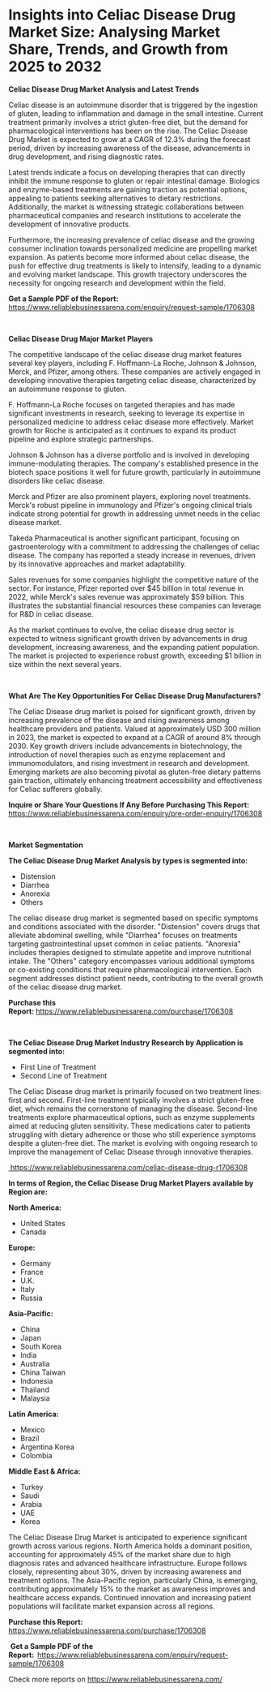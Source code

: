 <p><h1>Insights into Celiac Disease Drug Market Size: Analysing Market Share, Trends, and Growth from 2025 to 2032</h1></p><p><strong>Celiac Disease Drug Market Analysis and Latest Trends</strong></p>
<p><p>Celiac disease is an autoimmune disorder that is triggered by the ingestion of gluten, leading to inflammation and damage in the small intestine. Current treatment primarily involves a strict gluten-free diet, but the demand for pharmacological interventions has been on the rise. The Celiac Disease Drug Market is expected to grow at a CAGR of 12.3% during the forecast period, driven by increasing awareness of the disease, advancements in drug development, and rising diagnostic rates.</p><p>Latest trends indicate a focus on developing therapies that can directly inhibit the immune response to gluten or repair intestinal damage. Biologics and enzyme-based treatments are gaining traction as potential options, appealing to patients seeking alternatives to dietary restrictions. Additionally, the market is witnessing strategic collaborations between pharmaceutical companies and research institutions to accelerate the development of innovative products.</p><p>Furthermore, the increasing prevalence of celiac disease and the growing consumer inclination towards personalized medicine are propelling market expansion. As patients become more informed about celiac disease, the push for effective drug treatments is likely to intensify, leading to a dynamic and evolving market landscape. This growth trajectory underscores the necessity for ongoing research and development within the field.</p></p>
<p><strong>Get a Sample PDF of the Report:&nbsp;</strong> <a href="https://www.reliablebusinessarena.com/enquiry/request-sample/1706308?utm_campaign=2518&utm_medium=2&utm_source=Github&utm_content=ia&utm_term=08032025&utm_id=celiac-disease-drug">https://www.reliablebusinessarena.com/enquiry/request-sample/1706308</a></p>
<p>&nbsp;</p>
<p><strong>Celiac Disease Drug Major Market Players</strong></p>
<p><p>The competitive landscape of the celiac disease drug market features several key players, including F. Hoffmann-La Roche, Johnson & Johnson, Merck, and Pfizer, among others. These companies are actively engaged in developing innovative therapies targeting celiac disease, characterized by an autoimmune response to gluten.</p><p>F. Hoffmann-La Roche focuses on targeted therapies and has made significant investments in research, seeking to leverage its expertise in personalized medicine to address celiac disease more effectively. Market growth for Roche is anticipated as it continues to expand its product pipeline and explore strategic partnerships.</p><p>Johnson & Johnson has a diverse portfolio and is involved in developing immune-modulating therapies. The company's established presence in the biotech space positions it well for future growth, particularly in autoimmune disorders like celiac disease.</p><p>Merck and Pfizer are also prominent players, exploring novel treatments. Merck's robust pipeline in immunology and Pfizer's ongoing clinical trials indicate strong potential for growth in addressing unmet needs in the celiac disease market.</p><p>Takeda Pharmaceutical is another significant participant, focusing on gastroenterology with a commitment to addressing the challenges of celiac disease. The company has reported a steady increase in revenues, driven by its innovative approaches and market adaptability.</p><p>Sales revenues for some companies highlight the competitive nature of the sector. For instance, Pfizer reported over $45 billion in total revenue in 2022, while Merck's sales revenue was approximately $59 billion. This illustrates the substantial financial resources these companies can leverage for R&D in celiac disease.</p><p>As the market continues to evolve, the celiac disease drug sector is expected to witness significant growth driven by advancements in drug development, increasing awareness, and the expanding patient population. The market is projected to experience robust growth, exceeding $1 billion in size within the next several years.</p></p>
<p>&nbsp;</p>
<p><strong>What Are The Key Opportunities For Celiac Disease Drug Manufacturers?</strong></p>
<p><p>The Celiac Disease drug market is poised for significant growth, driven by increasing prevalence of the disease and rising awareness among healthcare providers and patients. Valued at approximately USD 300 million in 2023, the market is expected to expand at a CAGR of around 8% through 2030. Key growth drivers include advancements in biotechnology, the introduction of novel therapies such as enzyme replacement and immunomodulators, and rising investment in research and development. Emerging markets are also becoming pivotal as gluten-free dietary patterns gain traction, ultimately enhancing treatment accessibility and effectiveness for Celiac sufferers globally.</p></p>
<p><strong>Inquire or Share Your Questions If Any Before Purchasing This Report:</strong> <a href="https://www.reliablebusinessarena.com/enquiry/pre-order-enquiry/1706308?utm_campaign=2518&utm_medium=2&utm_source=Github&utm_content=ia&utm_term=08032025&utm_id=celiac-disease-drug">https://www.reliablebusinessarena.com/enquiry/pre-order-enquiry/1706308</a></p>
<p>&nbsp;</p>
<p><strong>Market Segmentation</strong></p>
<p><strong>The Celiac Disease Drug Market Analysis by types is segmented into:</strong></p>
<p><ul><li>Distension</li><li>Diarrhea</li><li>Anorexia</li><li>Others</li></ul></p>
<p><p>The celiac disease drug market is segmented based on specific symptoms and conditions associated with the disorder. "Distension" covers drugs that alleviate abdominal swelling, while "Diarrhea" focuses on treatments targeting gastrointestinal upset common in celiac patients. "Anorexia" includes therapies designed to stimulate appetite and improve nutritional intake. The "Others" category encompasses various additional symptoms or co-existing conditions that require pharmacological intervention. Each segment addresses distinct patient needs, contributing to the overall growth of the celiac disease drug market.</p></p>
<p><strong>Purchase this Report:&nbsp;</strong><a href="https://www.reliablebusinessarena.com/purchase/1706308?utm_campaign=2518&utm_medium=2&utm_source=Github&utm_content=ia&utm_term=08032025&utm_id=celiac-disease-drug">https://www.reliablebusinessarena.com/purchase/1706308</a></p>
<p>&nbsp;</p>
<p><strong>The Celiac Disease Drug Market Industry Research by Application is segmented into:</strong></p>
<p><ul><li>First Line of Treatment</li><li>Second Line of Treatment</li></ul></p>
<p><p>The Celiac Disease drug market is primarily focused on two treatment lines: first and second. First-line treatment typically involves a strict gluten-free diet, which remains the cornerstone of managing the disease. Second-line treatments explore pharmaceutical options, such as enzyme supplements aimed at reducing gluten sensitivity. These medications cater to patients struggling with dietary adherence or those who still experience symptoms despite a gluten-free diet. The market is evolving with ongoing research to improve the management of Celiac Disease through innovative therapies.</p></p>
<p><a href="https://www.reliablebusinessarena.com/celiac-disease-drug-r1706308?utm_campaign=2518&utm_medium=2&utm_source=Github&utm_content=ia&utm_term=08032025&utm_id=celiac-disease-drug">&nbsp;https://www.reliablebusinessarena.com/celiac-disease-drug-r1706308</a></p>
<p><strong>In terms of Region, the Celiac Disease Drug Market Players available by Region are:</strong></p>
<p>
    <p> <strong> North America: </strong>
        <ul>
            <li>United States</li>
            <li>Canada</li>
        </ul>
        </p> 
    <p> <strong> Europe: </strong>
        <ul>
            <li>Germany</li>
            <li>France</li>
            <li>U.K.</li>
            <li>Italy</li>
            <li>Russia</li>
        </ul>
        </p> 
    <p> <strong> Asia-Pacific: </strong>
        <ul>
            <li>China</li>
            <li>Japan</li>
            <li>South Korea</li>
            <li>India</li>
            <li>Australia</li>
            <li>China Taiwan</li>
            <li>Indonesia</li>
            <li>Thailand</li>
            <li>Malaysia</li>
        </ul>
        </p> 
    <p> <strong> Latin America: </strong>
        <ul>
            <li>Mexico</li>
            <li>Brazil</li>
            <li>Argentina Korea</li>
            <li>Colombia</li>
        </ul>
        </p> 
    <p> <strong> Middle East & Africa: </strong>
        <ul>
            <li>Turkey</li>
            <li>Saudi</li>
            <li>Arabia</li>
            <li>UAE</li>
            <li>Korea</li>
        </ul>
    </p>
    </p>
<p><p>The Celiac Disease Drug Market is anticipated to experience significant growth across various regions. North America holds a dominant position, accounting for approximately 45% of the market share due to high diagnosis rates and advanced healthcare infrastructure. Europe follows closely, representing about 30%, driven by increasing awareness and treatment options. The Asia-Pacific region, particularly China, is emerging, contributing approximately 15% to the market as awareness improves and healthcare access expands. Continued innovation and increasing patient populations will facilitate market expansion across all regions.</p></p>
<p><strong>Purchase this Report: </strong><a href="https://www.reliablebusinessarena.com/purchase/1706308?utm_campaign=2518&utm_medium=2&utm_source=Github&utm_content=ia&utm_term=08032025&utm_id=celiac-disease-drug">https://www.reliablebusinessarena.com/purchase/1706308</a></p>
<p>&nbsp;<strong>Get a Sample PDF of the Report:&nbsp;&nbsp;</strong><a href="https://www.reliablebusinessarena.com/enquiry/request-sample/1706308?utm_campaign=2518&utm_medium=2&utm_source=Github&utm_content=ia&utm_term=08032025&utm_id=celiac-disease-drug">https://www.reliablebusinessarena.com/enquiry/request-sample/1706308</a></p>
<p><strong></strong></p>
<p>Check more reports on <a href="https://www.reliablebusinessarena.com/?utm_campaign=2518&utm_medium=2&utm_source=Github&utm_content=ia&utm_term=08032025&utm_id=celiac-disease-drug">https://www.reliablebusinessarena.com/</a></p>